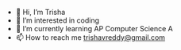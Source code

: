 - 👋 Hi, I’m Trisha
- 👀 I’m interested in coding
- 🌱 I’m currently learning AP Computer Science A
- 📫 How to reach me trishavreddy@gmail.com

<!---
trishavreddy/trishavreddy is a ✨ special ✨ repository because its `README.md` (this file) appears on your GitHub profile.
You can click the Preview link to take a look at your changes.
--->
